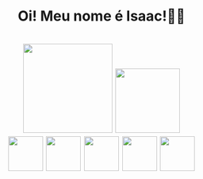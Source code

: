 <h1 align="center"> Oi! Meu nome é Isaac!👋👋 <h1>

<div align="center">
<img height="180cm" src="https://github-readme-stats.vercel.app/api?username=IsaacFaleirosQuevedo&show_icons=true&theme=radical">
<img height="130cm" src="https://github-readme-stats.vercel.app/api/top-langs/?username=IsaacFaleirosQuevedo&layout=compact&theme=radical">  
</div>
 
 <div align="center">
  <img hight="70" width="70" src="https://cdn.jsdelivr.net/gh/devicons/devicon/icons/css3/css3-original-wordmark.svg" />
  <img hight="70" width="70" src="https://cdn.jsdelivr.net/gh/devicons/devicon/icons/html5/html5-original-wordmark.svg" />
  <img hight="70" width="70" src="https://cdn.jsdelivr.net/gh/devicons/devicon/icons/python/python-original.svg" />
  <img hight="70" width="70" src="https://cdn.jsdelivr.net/gh/devicons/devicon/icons/visualstudio/visualstudio-plain.svg" />
  <img hight="70" width="70" src="https://cdn.jsdelivr.net/gh/devicons/devicon/icons/vscode/vscode-original.svg" />
 </div>
